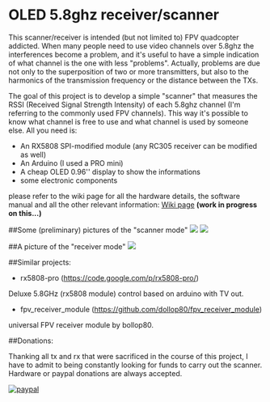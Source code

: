 # OLED 5.8ghz receiver/scanner

This scanner/receiver is intended (but not limited to) FPV quadcopter addicted. 
When many people need to use video channels over 5.8ghz the interferences become a problem, 
and it's useful to have a simple indication of what channel is the one with less "problems". 
Actually, problems are due not only to the superposition of two or more transmitters, but 
also to the harmonics of the transmission frequency or the distance between the TXs.

The goal of this project is to develop a simple "scanner" that measures the RSSI (Received Signal Strength Intensity) 
of each 5.8ghz channel (I'm referring to the commonly used FPV channels). 
This way it's possible to know what channel is free to use and what channel is used by someone else. 
All you need is:

* An RX5808 SPI-modified module (any RC305 receiver can be modified as well) 
* An Arduino (I used a PRO mini)
* A cheap OLED 0.96'' display to show the informations
* some electronic components

please refer to the wiki page for all the hardware details, the software manual and all the other relevant information:
[Wiki page](https://github.com/MikyM0use/OLED-scanner/wiki) **(work in progress on this...)**

##Some (preliminary) pictures of the "scanner mode"
<img src="https://dl.dropboxusercontent.com/u/9124521/OLED-scanner/summary_explained.jpg"  />
<img src="https://dl.dropboxusercontent.com/u/9124521/OLED-scanner/band_explained.jpg"  />

##A picture of the "receiver mode"
<img src="https://dl.dropboxusercontent.com/u/9124521/OLED-scanner/receiver_explained.jpg"  />

##Similar projects:

* rx5808-pro (https://code.google.com/p/rx5808-pro/)

Deluxe 5.8GHz (rx5808 module) control based on arduino with TV out.

* fpv_receiver_module (https://github.com/dollop80/fpv_receiver_module)

universal FPV receiver module by bollop80.


##Donations:

Thanking all tx and rx that were sacrificed in the course of this project, I have to admit to being constantly looking for funds to carry out the scanner. Hardware or paypal donations are always accepted.

[![paypal](https://www.paypalobjects.com/it_IT/IT/i/btn/btn_donateCC_LG.gif)](https://www.paypal.com/cgi-bin/webscr?cmd=_s-xclick&hosted_button_id=YKP2PH72RKPRY)